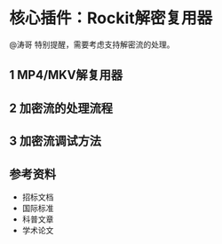 # 核心插件：Rockit解密复用器

@涛哥 特别提醒，需要考虑支持解密流的处理。

## 1 MP4/MKV解复用器

## 2 加密流的处理流程

## 3 加密流调试方法

## 参考资料

- 招标文档
- 国际标准
- 科普文章
- 学术论文